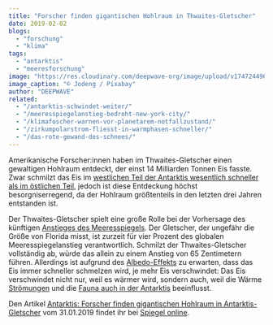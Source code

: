```yaml
---
title: "Forscher finden gigantischen Hohlraum in Thwaites-Gletscher"
date: 2019-02-02
blogs: 
  - "forschung"
  - "klima"
tags: 
  - "antarktis"
  - "meeresforschung"
image: "https://res.cloudinary.com/deepwave-org/image/upload/v1747244963/deepwave.org/ice-cream-3180910_1920.jpg"
image_caption: "© Jodeng / Pixabay"
author: "DEEPWAVE"
related: 
  - "/antarktis-schwindet-weiter/"
  - "/meeresspiegelanstieg-bedroht-new-york-city/"
  - "/klimafoscher-warnen-vor-planetarem-notfallzustand/"
  - "/zirkumpolarstrom-fliesst-in-warmphasen-schneller/"
  - "/das-rote-gewand-des-schnees/"
---
```


Amerikanische Forscher:innen haben im Thwaites-Gletscher einen gewaltigen Hohlraum entdeckt, der einst 14 Milliarden Tonnen Eis fasste. Zwar schmilzt das Eis im [westlichen Teil der Antarktis wesentlich schneller als im östlichen Teil](https://www.deepwave.org/antarktis-schwindet-weiter/), jedoch ist diese Entdeckung höchst besorgniserregend, da der Hohlraum größtenteils in den letzten drei Jahren entstanden ist.

Der Thwaites-Gletscher spielt eine große Rolle bei der Vorhersage des künftigen [Anstieges des Meeresspiegels](https://www.deepwave.org/meeresspiegelanstieg-bedroht-new-york-city/). Der Gletscher, der ungefähr die Größe von Florida misst, ist zurzeit für vier Prozent des globalen Meeresspiegelanstieg verantwortlich. Schmilzt der Thwaites-Gletscher vollständig ab, würde das allein zu einem Anstieg von 65 Zentimetern führen. Allerdings ist aufgrund des [Albedo-Effekts](https://www.deepwave.org/klimafoscher-warnen-vor-planetarem-notfallzustand/) zu erwarten, dass das Eis immer schneller schmelzen wird, je mehr Eis verschwindet: Das Eis verschwindet nicht nur, weil es wärmer wird, sondern auch, weil die Wärme [Strömungen](https://www.deepwave.org/zirkumpolarstrom-fliesst-in-warmphasen-schneller/) und die [Fauna auch in der Antarktis](https://www.deepwave.org/das-rote-gewand-des-schnees/) beeinflusst.

Den Artikel [Antarktis: Forscher finden gigantischen Hohlraum in Antarktis-Gletscher](https://www.spiegel.de/wissenschaft/natur/antarktis-forscher-finden-gigantischen-hohlraum-in-gletscher-a-1250989.html) vom 31.01.2019 findet ihr bei [Spiegel online](https://www.spiegel.de/).
